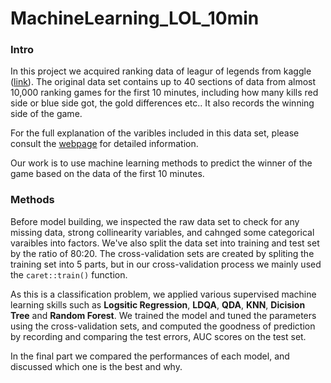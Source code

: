 # MachineLearning_LOL_10min
### Intro

In this project we acquired ranking data of leagur of legends from kaggle ([link](https://www.kaggle.com/datasets/bobbyscience/league-of-legends-diamond-ranked-games-10-min)). The original data set contains up to 40 sections of data from almost 10,000 ranking games for the first 10 minutes, including how many kills red side or blue side got, the gold differences etc.. It also records the winning side of the game. 

For the full explanation of the varibles included in this data set, please consult the [webpage](https://www.kaggle.com/datasets/bobbyscience/league-of-legends-diamond-ranked-games-10-min) for detailed information.

Our work is to use machine learning methods to predict the winner of the game based on the data of the first 10 minutes.

### Methods

Before model building, we inspected the raw data set to check for any missing data, strong collinearity variables, and cahnged some categorical varaibles into factors. We've also split the data set into training and test set by the ratio of 80:20. The cross-validation sets are created by spliting the training set into 5 parts, but in our cross-validation process we mainly used the `caret::train()` function.

As this is a classification problem, we applied various supervised machine learning skills such as **Logsitic Regression**, **LDQA**, **QDA**, **KNN**, **Dicision Tree** and **Random Forest**. We trained the model and tuned the parameters using the cross-validation sets, and computed the goodness of prediction by recording and comparing the test errors, AUC scores on the test set.

In the final part we compared the performances of each model, and discussed which one is the best and why.
